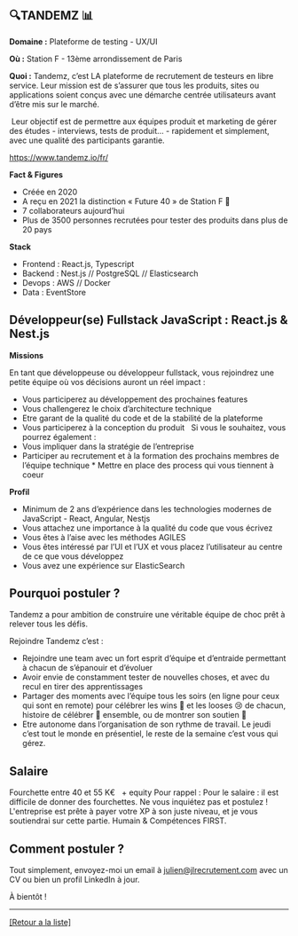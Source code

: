 ## 🔍TANDEMZ 📊

**Domaine :** Plateforme de testing - UX/UI

**Où :** Station F - 13ème arrondissement de Paris 

**Quoi :** Tandemz, c’est LA plateforme de recrutement de testeurs en libre service. Leur mission est de s’assurer que tous les produits, sites ou applications soient conçus avec une démarche centrée utilisateurs avant d’être mis sur le marché.

 Leur objectif est de permettre aux équipes produit et marketing de gérer des études - interviews, tests de produit… - rapidement et simplement, avec une qualité des participants garantie.   

https://www.tandemz.io/fr/

**Fact & Figures**

* Créée en 2020  
* A reçu en 2021 la distinction « Future 40 » de Station F  🚀 
* 7 collaborateurs aujourd’hui
* Plus de 3500 personnes recrutées pour tester des produits dans plus de 20 pays 

**Stack**

* Frontend : React.js, Typescript 
* Backend : Nest.js // PostgreSQL // Elasticsearch
* Devops : AWS // Docker  
* Data : EventStore

## Développeur(se) Fullstack JavaScript : React.js & Nest.js 

**Missions**

En tant que développeuse ou développeur fullstack, vous rejoindrez une petite équipe où vos décisions auront un réel impact :  

* Vous participerez au développement des prochaines features
* Vous challengerez le choix d’architecture technique  
* Etre garant de la qualité du code et de la stabilité de la plateforme
* Vous participerez à la conception du produit   Si vous le souhaitez, vous pourrez également :  
* Vous impliquer dans la stratégie de l’entreprise 
* Participer au recrutement et à la formation des prochains membres de l’équipe technique * Mettre en place des process qui vous tiennent à coeur

**Profil**

* Minimum de 2 ans d’expérience dans les technologies modernes de JavaScript - React, Angular, Nestjs 
* Vous attachez une importance à la qualité du code que vous écrivez
* Vous êtes à l’aise avec les méthodes AGILES
* Vous êtes intéressé par l’UI et l’UX et vous placez l’utilisateur au centre de ce que vous développez 
* Vous avez une expérience sur ElasticSearch

## Pourquoi postuler ? 

Tandemz a pour ambition de construire une véritable équipe de choc prêt à relever tous les défis. 

Rejoindre Tandemz c’est :   
* Rejoindre une team avec un fort esprit d’équipe et d’entraide permettant à chacun de s’épanouir et d’évoluer
* Avoir envie de constamment tester de nouvelles choses, et avec du recul en tirer des apprentissages
* Partager des moments avec l’équipe tous les soirs (en ligne pour ceux qui sont en remote) pour célébrer les wins 🥳 et les looses 😢 de chacun, histoire de célébrer 🎉 ensemble, ou de montrer son soutien 💪
* Etre autonome dans l’organisation de son rythme de travail. Le jeudi c’est tout le monde en présentiel, le reste de la semaine c’est vous qui gérez. 

## Salaire 

Fourchette entre 40 et 55 K€   + equity
Pour rappel : Pour le salaire : il est difficile de donner des fourchettes. Ne vous inquiétez pas et postulez !   L'entreprise est prête à payer votre XP à son juste niveau, et je vous soutiendrai sur cette partie. Humain & Compétences FIRST.  

## Comment postuler ? 

Tout simplement, envoyez-moi un email à julien@jlrecrutement.com avec un CV ou bien un profil LinkedIn à jour.   

À bientôt !



----
<a href="https://github.com/jlondiche/job-board-php/blob/master/README.md">[Retour a la liste]</a>

